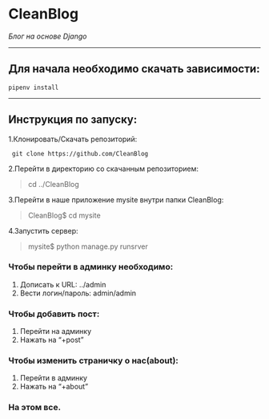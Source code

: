 # CleanBlog
*Блог на основе Django*

------------
## Для начала необходимо скачать зависимости:

>
    pipenv install
  


---------------------
## Инструкция по запуску:


1.Клонировать/Скачать репозиторий:

     git clone https://github.com/CleanBlog


2.Перейти в директорию со скачанным репозиторием:

> cd ../CleanBlog


3.Перейти в наше приложение mysite внутри папки CleanBlog:

> CleanBlog$ cd mysite


4.Запустить сервер:

> mysite$ python manage.py runsrver


>>>
### Чтобы перейти в админку необходимо:
1. Дописать к URL: ../admin
2. Вести логин/пароль: admin/admin

>
### Чтобы добавить пост:
1. Перейти на админку
2. Нажать на “+post”

>
### Чтобы изменить страничку о нас(about):
1. Перейти в админку
2. Нажать на “+about”

>
### На этом все.
